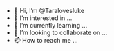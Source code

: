 - 👋 Hi, I’m @Taralovesluke
- 👀 I’m interested in ...
- 🌱 I’m currently learning ...
- 💞️ I’m looking to collaborate on ...
- 📫 How to reach me ...

<!---
Taralovesluke/Taralovesluke is a ✨ special ✨ repository because its `README.md` (this file) appears on your GitHub profile.
You can click the Preview link to take a look at your changes.
--->

